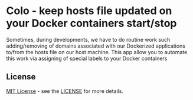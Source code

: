 # Colo - keep hosts file updated on your Docker containers start/stop

Sometimes, during developments, we have to do routine work such adding/removing of domains associated with our Dockerized applications to/from the hosts file on our host machine. This app allow you to automate this work via assigning of special labels to your Docker containers

## License

[MIT License](https://opensource.org/licenses/MIT) - see the [LICENSE](https://github.com/baleyko/colo/blob/master/LICENSE.md) for more details.

